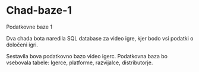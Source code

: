 # Chad-baze-1
Podatkovne baze 1

Dva chada bota naredila SQL database za video igre, kjer bodo vsi podatki o določeni igri.

Sestavila bova podatkovno bazo video igerc. Podatkovna baza bo vsebovala tabele: Igerce, platforme, razvijalce, distributorje.

